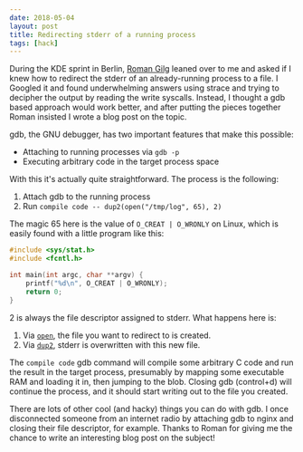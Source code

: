 ```yaml
---
date: 2018-05-04
layout: post
title: Redirecting stderr of a running process
tags: [hack]
---
```


During the KDE sprint in Berlin, [Roman Gilg](http://www.subdiff.de/) leaned
over to me and asked if I knew how to redirect the stderr of an already-running
process to a file. I Googled it and found underwhelming answers using strace and
trying to decipher the output by reading the write syscalls. Instead, I thought
a gdb based approach would work better, and after putting the pieces together
Roman insisted I wrote a blog post on the topic.

gdb, the GNU debugger, has two important features that make this possible:

- Attaching to running processes via `gdb -p`
- Executing arbitrary code in the target process space

With this it's actually quite straightforward. The process is the following:

1. Attach gdb to the running process
2. Run `compile code -- dup2(open("/tmp/log", 65), 2)`

The magic 65 here is the value of `O_CREAT | O_WRONLY` on Linux, which is easily
found with a little program like this:

```c
#include <sys/stat.h>
#include <fcntl.h>

int main(int argc, char **argv) {
    printf("%d\n", O_CREAT | O_WRONLY);
    return 0;
}
```

2 is always the file descriptor assigned to stderr. What happens here is:

1. Via [`open`](https://linux.die.net/man/3/open), the file you want to redirect
   to is created.
2. Via [`dup2`](https://linux.die.net/man/3/dup2), stderr is overwritten with
   this new file.

The `compile code` gdb command will compile some arbitrary C code and run the
result in the target process, presumably by mapping some executable RAM and
loading it in, then jumping to the blob. Closing gdb (control+d) will continue
the process, and it should start writing out to the file you created.

There are lots of other cool (and hacky) things you can do with gdb. I once
disconnected someone from an internet radio by attaching gdb to nginx and
closing their file descriptor, for example. Thanks to Roman for giving me the
chance to write an interesting blog post on the subject!
